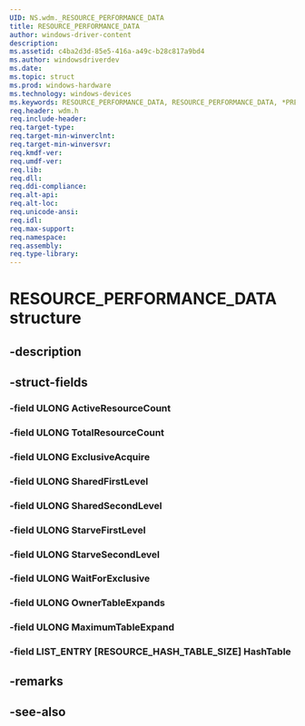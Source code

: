 ```yaml
---
UID: NS.wdm._RESOURCE_PERFORMANCE_DATA
title: RESOURCE_PERFORMANCE_DATA
author: windows-driver-content
description: 
ms.assetid: c4ba2d3d-85e5-416a-a49c-b28c817a9bd4
ms.author: windowsdriverdev
ms.date: 
ms.topic: struct
ms.prod: windows-hardware
ms.technology: windows-devices
ms.keywords: RESOURCE_PERFORMANCE_DATA, RESOURCE_PERFORMANCE_DATA, *PRESOURCE_PERFORMANCE_DATA
req.header: wdm.h
req.include-header:
req.target-type:
req.target-min-winverclnt:
req.target-min-winversvr:
req.kmdf-ver:
req.umdf-ver:
req.lib:
req.dll:
req.ddi-compliance:
req.alt-api:
req.alt-loc:
req.unicode-ansi:
req.idl:
req.max-support:
req.namespace:
req.assembly:
req.type-library:
---
```


# RESOURCE_PERFORMANCE_DATA structure

## -description



## -struct-fields

### -field ULONG ActiveResourceCount			
 	
### -field ULONG TotalResourceCount			
 	
### -field ULONG ExclusiveAcquire			
 	
### -field ULONG SharedFirstLevel			
 	
### -field ULONG SharedSecondLevel			
 	
### -field ULONG StarveFirstLevel			
 	
### -field ULONG StarveSecondLevel			
 	
### -field ULONG WaitForExclusive			
 	
### -field ULONG OwnerTableExpands			
 	
### -field ULONG MaximumTableExpand			
 	
### -field LIST_ENTRY [RESOURCE_HASH_TABLE_SIZE] HashTable			
 	
## -remarks

## -see-also